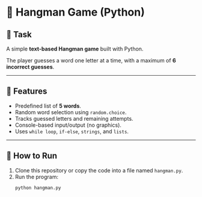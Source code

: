 # 🎯 Hangman Game (Python)

## 📌 Task
A simple **text-based Hangman game** built with Python.

The player guesses a word one letter at a time, with a maximum of **6 incorrect guesses**.

---

## 📜 Features
- Predefined list of **5 words**.
- Random word selection using `random.choice`.
- Tracks guessed letters and remaining attempts.
- Console-based input/output (no graphics).
- Uses `while loop`, `if-else`, `strings`, and `lists`.

---

## 🚀 How to Run
1. Clone this repository or copy the code into a file named `hangman.py`.
2. Run the program:
   ```bash
   python hangman.py
